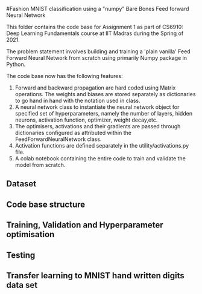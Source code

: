 #Fashion MNIST classification using a "numpy" Bare Bones Feed forward Neural Network

This folder contains the code base for Assignment 1 as part of CS6910: Deep Learning Fundamentals course at IIT Madras during the Spring of 2021.

The problem statement involves building and training a 'plain vanilla' Feed Forward Neural Network from scratch using primarily Numpy package in Python.  

The code base now has the following features:
1. Forward and backward propagation are hard coded using Matrix operations. The weights and biases are stored separately as dictionaries to go hand in hand with the notation used in class.
2. A neural network class to instantiate the neural network object for specified set of hyperparameters, namely the number of layers, hidden neurons, activation function, optimizer, weight decay,etc.
3. The optimisers, activations and their gradients are passed through dictionaries configured as attributed within the FeedForwardNeuralNetwork class. 
4. Activation functions are defined separately in the utility/activations.py file. 
5. A colab notebook containing the entire code to train and validate the model from scratch. 

## Dataset

## Code base structure

## Training, Validation and Hyperparameter optimisation

## Testing

## Transfer learning to MNIST hand written digits data set



